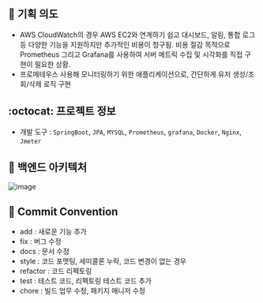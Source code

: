 ## :pushpin: 기획 의도
- AWS CloudWatch의 경우 AWS EC2와 연계하기 쉽고 대시보드, 알림, 통합 로그 등 다양한 기능을 지원하지만 추가적인 비용이 청구됨. 비용 절감 목적으로 Prometheus 그리고 Grafana를 사용하여 서버 메트릭 수집 및 시각화를 직접 구현이 필요한 상황.
- 프로메테우스 사용해 모니터링하기 위한 애플리케이션으로, 간단하게 유저 생성/조회/삭제 로직 구현

## :octocat: 프로젝트 정보
- 개발 도구 : `SpringBoot`, `JPA`, `MYSQL`, `Prometheus`, `grafana`, `Docker`, `Nginx`, `Jmeter`

## :hammer: 백엔드 아키텍처
![image](https://github.com/user-attachments/assets/a7233ae9-c278-44e8-9761-030350284907)


## :construction: Commit Convention
- add : 새로운 기능 추가
- fix : 버그 수정
- docs : 문서 수정
- style : 코드 포맷팅, 세미콜론 누락, 코드 변경이 없는 경우
- refactor : 코드 리펙토링
- test : 테스트 코드, 리펙토링 테스트 코드 추가
- chore : 빌드 업무 수정, 패키지 매니저 수정



